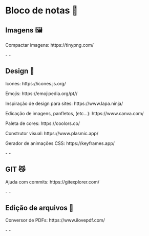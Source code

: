 <h1> Bloco de notas 📔  </h1>

<h2> Imagens 🖼️</h2>
<p> Compactar imagens: https://tinypng.com/ </p>
-
-
<h2> Design 🎨</h2>
<p> Icones: https://icones.js.org/ </p>
<p> Emojis: https://emojipedia.org/pt// </p>
<p> Inspiração de design para sites: https://www.lapa.ninja/ </p>
<p> Edicação de imagens, panfletos, (etc...): https://www.canva.com/ </p>
<p> Paleta de cores: https://coolors.co/ </p>
<p> Construtor visual: https://www.plasmic.app/ </p>
<p> Gerador de animações CSS: https://keyframes.app/ </p>
-
-
<h2> GIT 😼</h2>
<p> Ajuda com commits: https://gitexplorer.com/ </p>
-
-
<h2> Edição de arquivos 📙</h2>
<p> Conversor de PDFs: https://www.ilovepdf.com/ </p>
-
-
